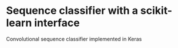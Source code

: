# Sequence classifier with a scikit-learn interface

Convolutional sequence classifier implemented in Keras
